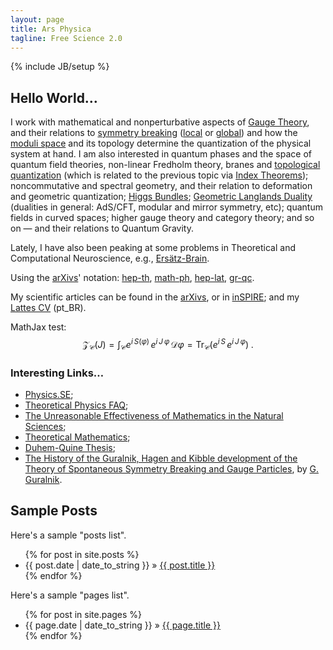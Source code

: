 ```yaml
---
layout: page
title: Ars Physica
tagline: Free Science 2.0
---
```

{% include JB/setup %}

## Hello World…

I work with mathematical and nonperturbative aspects of [Gauge Theory](http://www.scholarpedia.org/article/Gauge_theories),
and their relations to [symmetry breaking](http://plato.stanford.edu/entries/symmetry-breaking/)
([local](http://www.scholarpedia.org/article/Englert-Brout-Higgs-Guralnik-Hagen-Kibble_mechanism) or
[global](http://www.scholarpedia.org/article/Spontaneous_symmetry_breaking_in_quantum_systems)) and how the
[moduli space](http://en.wikipedia.org/wiki/Moduli_space) and its topology determine the quantization of the physical
system at hand. I am also interested in quantum phases and the space of quantum field theories, non-linear Fredholm theory,
branes and [topological quantization](http://projecteuclid.org/euclid.cmp/1103943448) (which is related to the previous
topic via [Index Theorems](http://en.wikipedia.org/wiki/Atiyah%E2%80%93Singer_index_theorem)); noncommutative and
spectral geometry, and their relation to deformation and geometric quantization;
[Higgs Bundles](http://www.numdam.org/item?id=PMIHES_1992__75__5_0); [Geometric Langlands Duality](http://arxiv.org/abs/0906.2747)
(dualities in general: AdS/CFT, modular and mirror symmetry, etc); quantum fields in curved spaces; higher gauge theory
and category theory; and so on — and their relations to Quantum Gravity.

Lately, I have also been peaking at some problems in Theoretical and Computational Neuroscience,
e.g., [Ersätz-Brain](http://www.cog.brown.edu/Research/ErsatzBrainGroup/).

Using the [arXivs](http://arxiv.org/)' notation: [hep-th](http://arxiv.org/archive/hep-th), [math-ph](http://arxiv.org/archive/math-ph),
[hep-lat](http://arxiv.org/archive/hep-lat), [gr-qc](http://arxiv.org/archive/gr-qc).

My scientific articles can be found in the [arXivs](http://arxiv.org/a/ferrante_d_1), or in [inSPIRE](http://bit.ly/ddfinspire);
and my [Lattes CV](http://lattes.cnpq.br/0783279382148211) (pt_BR).


MathJax test: $$ \mathscr{Z}_{\mathcal{C}}(J) = \int_{\mathcal{C}} e^{i\, S(\varphi)}\, e^{i\, J\, \varphi}\, \mathcal{D}\varphi = \mathrm{Tr}_{\mathcal{C}} (e^{i\, S}\, e^{i\, J\, \varphi})\;. $$

### Interesting Links…

* [Physics.SE](http://physics.stackexchange.com/);
* [Theoretical Physics FAQ](http://www.mat.univie.ac.at/~neum/physics-faq.txt);
* [The Unreasonable Effectiveness of Mathematics in the Natural Sciences](http://www.dartmouth.edu/~matc/MathDrama/reading/Wigner.html);
* [Theoretical Mathematics](http://arxiv.org/find/all/1/all:+AND+Jaffe+Quinn/0/1/0/all/0/1);
* [Duhem-Quine Thesis](http://en.wikipedia.org/wiki/Duhem-Quine_thesis);
* [The History of the Guralnik, Hagen and Kibble development of the Theory of Spontaneous Symmetry Breaking and Gauge Particles](http://arxiv.org/abs/0907.3466),
    by [G. Guralnik](http://www.aps.org/programs/honors/prizes/prizerecipient.cfm?name=Gerald%20S.%20Guralnik&year=2010).


## Sample Posts

<!--
  This blog contains sample posts which help stage pages and blog data.
  When you don't need the samples anymore just delete the `_posts/core-samples` folder.

      $ rm -rf _posts/core-samples
-->

Here's a sample "posts list".

<ul class="posts">
  {% for post in site.posts %}
    <li><span>{{ post.date | date_to_string }}</span> &raquo; <a href="{{ BASE_PATH }}{{ post.url }}">{{ post.title }}</a></li>
  {% endfor %}
</ul>

Here's a sample "pages list".

<ul class="pages">
  {% for post in site.pages %}
    <li><span>{{ page.date | date_to_string }}</span> &raquo; <a href="{{ BASE_PATH }}{{ page.url }}">{{ page.title }}</a></li>
  {% endfor %}
</ul>


<!--
  ## To-Do

  This theme is still unfinished. If you'd like to be added as a contributor, [please fork](http://github.com/plusjade/jekyll-bootstrap)!
  We need to clean up the themes, make theme usage guides with theme-specific markup examples.
-->
